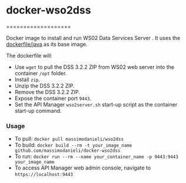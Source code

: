 # docker-wso2dss
===================

Docker image to install and run WS02 Data Services Server . It uses the [dockerfile/java](https://index.docker.io/u/dockerfile/java/) as its base image.


The dockerfile will:

* Use `wget` to pull the DSS 3.2.2 ZIP from WS02 web server into the container `/opt` folder.
* Install `zip`.
* Unzip the DSS 3.2.2 ZIP.
* Remove the DSS 3.2.2 ZIP.
* Expose the container port `9443`.
* Set the API Manager `wso2server.sh` start-up script as the container start-up command.

### Usage
* To pull: `docker pull massimodanieli/wso2dss`
* To build: `docker build --rm -t your_image_name github.com/massimodanieli/docker-wso2dss`
* To run: `docker run --rm --name your_container_name -p 9443:9443 your_image_name`
* To access API Manager web admin console, navigate to `https://localhost:9443`

